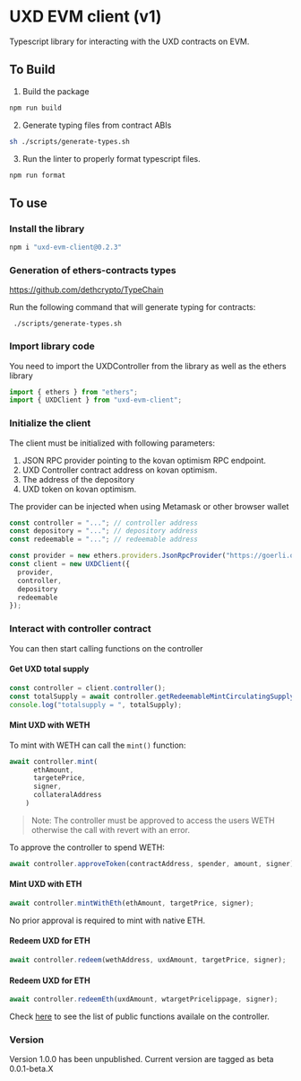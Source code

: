 # UXD EVM client (v1)

Typescript library for interacting with the UXD contracts on EVM.


## To Build

1. Build the package
```sh
npm run build
```

2. Generate typing files from contract ABIs
```sh
sh ./scripts/generate-types.sh
```

3. Run the linter to properly format typescript files.
```sh
npm run format
```

## To use

### Install the library

```javascript
npm i "uxd-evm-client@0.2.3"
```

### Generation of ethers-contracts types

https://github.com/dethcrypto/TypeChain

Run the following command that will generate typing for contracts:

```
 ./scripts/generate-types.sh
```

### Import library code

You need to import the UXDController from the library as well as the ethers library

```typescript
import { ethers } from "ethers";
import { UXDClient } from "uxd-evm-client";
```

### Initialize the client

The client must be initialized with following parameters:

1. JSON RPC provider pointing to the kovan optimism RPC endpoint.
2. UXD Controller contract address on kovan optimism.
3. The address of the depository
4. UXD token on kovan optimism.

The provider can be injected when using Metamask or other browser wallet

```typescript
const controller = "..."; // controller address
const depository = "..."; // depository address
const redeemable = "..."; // redeemable address

const provider = new ethers.providers.JsonRpcProvider("https://goerli.optimism.io");
const client = new UXDClient({
  provider, 
  controller, 
  depository
  redeemable
});
```

### Interact with controller contract

You can then start calling functions on the controller

#### Get UXD total supply

```typescript
const controller = client.controller();
const totalSupply = await controller.getRedeemableMintCirculatingSupply();
console.log("totalsupply = ", totalSupply);
```

#### Mint UXD with WETH

To mint with WETH can call the `mint()` function:

```typescript
await controller.mint(
      ethAmount,
      targetePrice,
      signer,
      collateralAddress
    )
```

> Note: The controller must be approved to access the users WETH otherwise the call with revert with an error.

To approve the controller to spend WETH:

```typescript
await controller.approveToken(contractAddress, spender, amount, signer);
```

#### Mint UXD with ETH

```typescript
await controller.mintWithEth(ethAmount, targetPrice, signer);
```

No prior approval is required to mint with native ETH.

#### Redeem UXD for ETH

```typescript
await controller.redeem(wethAddress, uxdAmount, targetPrice, signer);
```

#### Redeem UXD for ETH

```typescript
await controller.redeemEth(uxdAmount, wtargetPricelippage, signer);
```

Check [here](https://github.com/UXDProtocol/uxd-evm-client/blob/main/src/lib/controller.ts) to see the list of public functions availale on the controller.

### Version

Version 1.0.0 has been unpublished.
Current version are tagged as beta 0.0.1-beta.X
